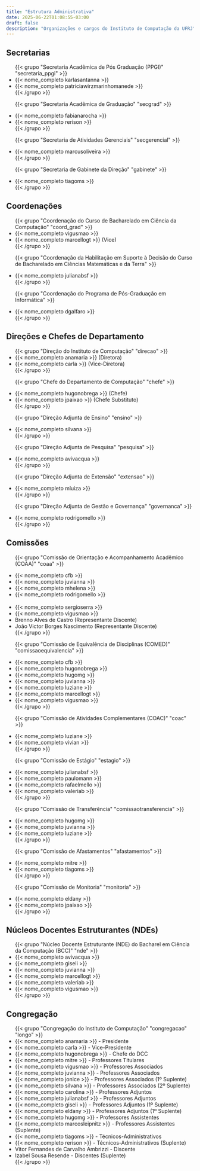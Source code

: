 ```yaml
---
title: "Estrutura Administrativa"
date: 2025-06-22T01:08:55-03:00
draft: false
description: "Organizações e cargos do Instituto de Computação da UFRJ"
---
```


## Secretarias

<ul class="lista-pessoal">
  {{< grupo "Secretaria Acadêmica de Pós Graduação (PPGI)" "secretaria_ppgi" >}}
    <li>{{< nome_completo karlasantanna >}}</li>
    <li>{{< nome_completo patriciawirzmarinhomanede >}}</li>
  {{< /grupo >}}

  {{< grupo "Secretaria Acadêmica de Graduação" "secgrad" >}}
    <li>{{< nome_completo fabianarocha >}}</li>
    <li>{{< nome_completo rerison >}}</li>
  {{< /grupo >}}

  {{< grupo "Secretaria de Atividades Gerenciais" "secgerencial" >}}
    <li>{{< nome_completo marcusoliveira >}}</li>
  {{< /grupo >}}

  {{< grupo "Secretaria de Gabinete da Direção" "gabinete" >}}
    <li>{{< nome_completo tiagoms >}}</li>
  {{< /grupo >}}
</ul>


## Coordenações

<ul class="lista-pessoal">
  {{< grupo "Coordenação do Curso de Bacharelado em Ciência da Computação" "coord_grad" >}}
    <li>{{< nome_completo vigusmao >}}</li>
    <li>{{< nome_completo marcellogt >}} (Vice)</li>
  {{< /grupo >}}

  {{< grupo "Coordenação da Habilitação em Suporte à Decisão do Curso de Bacharelado em Ciências Matemáticas e da Terra" >}}
    <li>{{< nome_completo julianabsf >}}</li>
  {{< /grupo >}}

  {{< grupo "Coordenação do Programa de Pós-Graduação em Informática" >}}
    <li>{{< nome_completo dgalfaro >}}</li>
  {{< /grupo >}}
</ul>


## Direções e Chefes de Departamento

<ul class="lista-pessoal">
  {{< grupo "Direção do Instituto de Computação" "direcao" >}}
    <li>{{< nome_completo anamaria >}} (Diretora)</li>
    <li>{{< nome_completo carla >}} (Vice-Diretora)</li>
  {{< /grupo >}}

  {{< grupo "Chefe do Departamento de Computação" "chefe" >}}
    <li>{{< nome_completo hugonobrega >}} (Chefe)</li>
    <li>{{< nome_completo jpaixao >}} (Chefe Substituto)</li>
  {{< /grupo >}}

  {{< grupo "Direção Adjunta de Ensino" "ensino" >}}
    <li>{{< nome_completo silvana >}}</li>
  {{< /grupo >}}

  {{< grupo "Direção Adjunta de Pesquisa" "pesquisa" >}}
    <li>{{< nome_completo avivacqua >}}</li>
  {{< /grupo >}}

  {{< grupo "Direção Adjunta de Extensão" "extensao" >}}
    <li>{{< nome_completo mluiza >}}</li>
  {{< /grupo >}}

  {{< grupo "Direção Adjunta de Gestão e Governança" "governanca" >}}
    <li>{{< nome_completo rodrigomello >}}</li>
  {{< /grupo >}}
</ul>


## Comissões

<ul class="lista-pessoal">

  {{< grupo "Comissão de Orientação e Acompanhamento Acadêmico (COAA)" "coaa" >}}
    <li>{{< nome_completo cfb >}}</li>
    <li>{{< nome_completo juvianna >}}</li>
    <li>{{< nome_completo mhelena >}}</li>
    <li>{{< nome_completo rodrigomello >}}</li>    
    <li>{{< nome_completo sergioserra >}}</li>
    <li>{{< nome_completo vigusmao >}}</li>
    <li>Brenno Alves de Castro (Representante Discente)</li>
    <li>João Victor Borges Nascimento (Representante Discente)</li>
  {{< /grupo >}}

  {{< grupo "Comissão de Equivalência de Disciplinas (COMED)" "comissaoequivalencia" >}}
    <li>{{< nome_completo cfb >}}</li>
    <li>{{< nome_completo hugonobrega >}}</li>
    <li>{{< nome_completo hugomg >}}</li>
    <li>{{< nome_completo juvianna >}}</li>
    <li>{{< nome_completo luziane >}}</li>
    <li>{{< nome_completo marcellogt >}}</li>
    <li>{{< nome_completo vigusmao >}}</li>
  {{< /grupo >}}

  {{< grupo "Comissão de Atividades Complementares (COAC)" "coac" >}}
    <li>{{< nome_completo luziane >}}</li>
    <li>{{< nome_completo vivian >}}</li>
  {{< /grupo >}}

  {{< grupo "Comissão de Estágio" "estagio" >}}
    <li>{{< nome_completo julianabsf >}}</li>
    <li>{{< nome_completo paulomann >}}</li>
    <li>{{< nome_completo rafaelmello >}}</li>
    <li>{{< nome_completo valeriab >}}</li>
  {{< /grupo >}}

  {{< grupo "Comissão de Transferência" "comissaotransferencia" >}}
    <li>{{< nome_completo hugomg >}}</li>
    <li>{{< nome_completo juvianna >}}</li>
    <li>{{< nome_completo luziane >}}</li>
  {{< /grupo >}}

  {{< grupo "Comissão de Afastamentos" "afastamentos" >}}
    <li>{{< nome_completo mitre >}}</li>
    <li>{{< nome_completo tiagoms >}}</li>
  {{< /grupo >}}

  {{< grupo "Comissão de Monitoria" "monitoria" >}}
    <li>{{< nome_completo eldany >}}</li>
    <li>{{< nome_completo jpaixao >}}</li>
  {{< /grupo >}}
</ul>

## Núcleos Docentes Estruturantes (NDEs)

<ul class="lista-pessoal">
  {{< grupo "Núcleo Docente Estruturante (NDE) do Bacharel em Ciência da Computação (BCC)" "nde" >}}
    <li>{{< nome_completo avivacqua >}}</li>
    <li>{{< nome_completo giseli >}}</li>
    <li>{{< nome_completo juvianna >}}</li>
    <li>{{< nome_completo marcellogt >}}</li>
    <li>{{< nome_completo valeriab >}}</li>
    <li>{{< nome_completo vigusmao >}}</li>
  {{< /grupo >}}
</ul>

<!--

## Congregação

Email: {{< email congregacao >}}

| Membro | Representação | Suplente? |
|--------|---------------|-----------|
| {{< nome_completo anamaria >}} | Presidente | |
| {{< nome_completo carla >}} | Vice-Presidente | |
| {{< nome_completo hugonobrega >}} | Chefe do DCC | |
| {{< nome_completo mitre >}} | Professores Titulares | |
| {{< nome_completo vigusmao >}} | Professores Associados | |
| {{< nome_completo juvianna >}} | Professores Associados | |
| {{< nome_completo jonice >}} | Professores Associados | 1º Suplente |
| {{< nome_completo silvana >}} | Professores Associados | 2º Suplente |
| {{< nome_completo carolina >}} | Professores Adjuntos | |
| {{< nome_completo julianabsf >}} | Professores Adjuntos | |
| {{< nome_completo giseli >}} | Professores Adjuntos | 1º Suplente |
| {{< nome_completo eldany >}} | Professores Adjuntos | 2º Suplente |
| {{< nome_completo hugomg >}} | Professores Assistentes | |
| {{< nome_completo marcosleipnitz >}} | Professores Assistentes | Suplente |
| {{< nome_completo tiagoms >}} | Técnico-Administrativos | |
| {{< nome_completo rerison >}} | Técnico-Administrativos | Suplente |
| Vitor Fernandes de Carvalho Ambrizzi | Discentes | |
| Izabel Souza Resende | Discentes | Suplente |

-->

## Congregação

<ul class="lista-pessoal">
  {{< grupo "Congregação do Instituto de Computação" "congregacao" "longo" >}}
    <li>{{< nome_completo anamaria >}} - Presidente</li>
    <li>{{< nome_completo carla >}} - Vice-Presidente</li>
    <li>{{< nome_completo hugonobrega >}} - Chefe do DCC</li>
    <li>{{< nome_completo mitre >}} - Professores Titulares</li>
    <li>{{< nome_completo vigusmao >}} - Professores Associados</li>
    <li>{{< nome_completo juvianna >}} - Professores Associados</li>
    <li>{{< nome_completo jonice >}} - Professores Associados (1º Suplente)</li>
    <li>{{< nome_completo silvana >}} - Professores Associados (2º Suplente)</li>
    <li>{{< nome_completo carolina >}} - Professores Adjuntos</li>
    <li>{{< nome_completo julianabsf >}} - Professores Adjuntos</li>
    <li>{{< nome_completo giseli >}} - Professores Adjuntos (1º Suplente)</li>
    <li>{{< nome_completo eldany >}} - Professores Adjuntos (1º Suplente)</li>
    <li>{{< nome_completo hugomg >}} - Professores Assistentes</li>
    <li>{{< nome_completo marcosleipnitz >}} - Professores Assistentes (Suplente)</li>
    <li>{{< nome_completo tiagoms >}} - Técnicos-Administrativos</li>
    <li>{{< nome_completo rerison >}} - Técnicos-Administrativos (Suplente)</li>
    <li>Vitor Fernandes de Carvalho Ambrizzi - Discente</li>
    <li>Izabel Sousa Resende - Discentes (Suplente)</li>
  {{< /grupo >}}
</ul>


